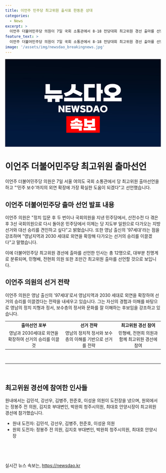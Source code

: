 ```yaml
---
title: 이언주 민주당 최고위원 출사표 한동훈 상대
categories:
  - News
excerpt: >
  이언주 더불어민주당 의원이 7일 국회 소통관에서 8·18 전당대회 최고위원 경선 출마를 선언했다. 3선 의원은 민주 보수 외연 확장에 기여하겠다며 영남 출신과 2030 세대로 외연을 확장하겠다고 강조했다. 또한 국민의힘 후보와 대선주자급에 대한 의견을 밝히며, 최고위원 출마 후보에는 12명이 출사표를 던졌다. 이들은 대부분 친명계로 분류되며, 몇몇 인사들도 최고위원 출마를 선언할 것으로 보인다.
feature_text: >
  이언주 더불어민주당 의원이 7일 국회 소통관에서 8·18 전당대회 최고위원 경선 출마를 선언했다. 3선 의원은 민주 보수 외연 확장에 기여하겠다며 영남 출신과 2030 세대로 외연을 확장하겠다고 강조했다. 또한 국민의힘 후보와 대선주자급에 대한 의견을 밝히며, 최고위원 출마 후보에는 12명이 출사표를 던졌다. 이들은 대부분 친명계로 분류되며, 몇몇 인사들도 최고위원 출마를 선언할 것으로 보인다.
image: '/assets/img/newsdao_breakingnews.jpg'
---
```


<p><img src="/assets/img/newsdao_breakingnews.jpg" alt="firstkoreanews 속보" /></p>

<h1 data-ke-size="size26">이언주 더불어민주당 최고위원 출마선언</h1>

<p data-ke-size="size16">이언주 더불어민주당 의원은 7일 서울 여의도 국회 소통관에서 당 최고위원 출마선언을 하고 "‘민주 보수’까지의 외연 확장에 가장 확실한 도움이 되겠다"고 선언했습니다.</p>

<h2 data-ke-size="size24">이언주 더불어민주당 출마 선언 발표 내용</h2>

<p data-ke-size="size16">이언주 의원은 "정치 입문 후 두 번이나 국회의원을 지낸 민주당에서, 산전수전 다 겪은 후 3선 국회의원으로 다시 돌아온 민주당에서 이제는 당 지도부 일원으로 다가오는 지방선거와 대선 승리를 견인하고 싶다"고 밝혔습니다. 또한 영남 출신의 '97세대'라는 점을 강조하며 "영남지역과 2030 세대로 외연을 확장해 다가오는 선거의 승리를 이끌겠다"고 말했습니다.</p>

<p data-ke-size="size16">이에 더불어민주당 최고위원 경선에 출마를 선언한 인사는 총 12명으로, 대부분 친명계로 분류되며, 민형배, 전현희 의원 또한 조만간 최고위원 출마를 선언할 것으로 보입니다.</p>

<h2 data-ke-size="size24">이언주 의원의 선거 전략</h2>

<p data-ke-size="size16">이언주 의원은 영남 출신의 '97세대'로서 영남지역과 2030 세대로 외연을 확장하여 선거의 승리를 이끌겠다는 전략을 내세우고 있습니다. 그는 자신의 경험과 이해를 바탕으로 영남의 정치 지형과 정서, 보수층의 정서와 문화를 잘 이해하는 후보임을 강조하고 있습니다.</p>

<table>
    <tr>
        <td style="text-align: center; height: 17px;"><b>출마선언 포부</b></td>
        <td style="text-align: center; height: 17px;"><b>선거 전략</b></td>
        <td style="text-align: center; height: 17px;"><b>최고위원 경선 참여</b></td>
    </tr>
    <tr>
        <td style="text-align: center;">영남과 2030세대로 외연을 확장하여 선거의 승리를 이끌 것</td>
        <td style="text-align: center;">영남의 정치적 정서와 보수층의 이해를 기반으로 선거를 전략</td>
        <td style="text-align: center;">민형배, 전현희 의원과 함께 최고위원 경선에 참여</td>
    </tr>
</table>

<p data-ke-size="size16">&nbsp;</p>

<hr>

<p data-ke-size="size16">&nbsp;</p>

<h2 data-ke-size="size24">최고위원 경선에 참여한 인사들</h2>

<p data-ke-size="size16">원내에서는 김민석, 강선우, 김병주, 한준호, 이성윤 의원이 도전장을 냈으며, 원외에서는 정봉주 전 의원, 김지호 부대변인, 박완희 청주시의원, 최대호 안양시장이 최고위원 경선에 참가했습니다.</p>

<ul>
    <li>원내 도전자: 김민석, 강선우, 김병주, 한준호, 이성윤 의원</li>
    <li>원외 도전자: 정봉주 전 의원, 김지호 부대변인, 박완희 청주시의원, 최대호 안양시장</li>
</ul>

<p data-ke-size="size16">&nbsp;</p>

<p data-ke-size="size16">&nbsp;</p>
실시간 뉴스 속보는, <a href="https://newsdao.kr" rel="dofollow">https://newsdao.kr</a>


